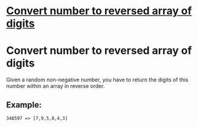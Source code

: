 # [Convert number to reversed array of digits](https://www.codewars.com/kata/5583090cbe83f4fd8c000051)
# Convert number to reversed array of digits

Given a random non-negative number, you have to return the digits of this number within an array in reverse order.

## Example:

```
348597 => [7,9,5,8,4,3]
```